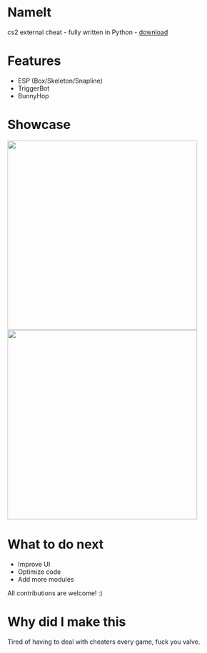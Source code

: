 # NameIt
cs2 external cheat - fully written in Python - [download](https://github.com/g0ldyy/NameIt/releases)

# Features
- ESP (Box/Skeleton/Snapline)
- TriggerBot
- BunnyHop

# Showcase
<img src="https://i.imgur.com/yGyQkvo.png" width="425"/> <img src="https://i.imgur.com/QyPZCFy.png" width="425"/> 

# What to do next
- Improve UI
- Optimize code
- Add more modules

All contributions are welcome! :)

# Why did I make this
Tired of having to deal with cheaters every game, fuck you valve.
